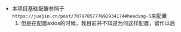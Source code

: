 - 本项目基础配置参照于 `https://juejin.cn/post/7079785777692934174#heading-5`来配置
    1. 但是在配置axios的时候，我目前并不知道为何这样配置，留作以后
   


